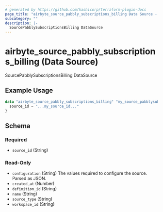 ```yaml
---
# generated by https://github.com/hashicorp/terraform-plugin-docs
page_title: "airbyte_source_pabbly_subscriptions_billing Data Source - terraform-provider-airbyte"
subcategory: ""
description: |-
  SourcePabblySubscriptionsBilling DataSource
---
```


# airbyte_source_pabbly_subscriptions_billing (Data Source)

SourcePabblySubscriptionsBilling DataSource

## Example Usage

```terraform
data "airbyte_source_pabbly_subscriptions_billing" "my_source_pabblysubscriptionsbilling" {
  source_id = "...my_source_id..."
}
```

<!-- schema generated by tfplugindocs -->
## Schema

### Required

- `source_id` (String)

### Read-Only

- `configuration` (String) The values required to configure the source. Parsed as JSON.
- `created_at` (Number)
- `definition_id` (String)
- `name` (String)
- `source_type` (String)
- `workspace_id` (String)
